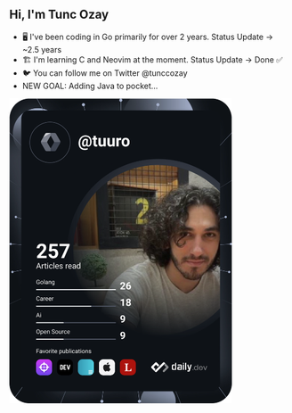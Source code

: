 ## Hi, I'm Tunc Ozay
* 🖥️ I've been coding in Go primarily for over 2 years. Status Update -> ~2.5 years
* 🏗️ I'm learning C and Neovim at the moment. Status Update -> Done ✅
* 🐦 You can follow me on Twitter @tunccozay
* NEW GOAL: Adding Java to pocket...

<a href="https://app.daily.dev/DailyDevTips"><img src="https://github.com/mrtuuro/mrtuuro/blob/main/devcard.svg" width="400" alt="Tunc's Dev Card"/></a>
